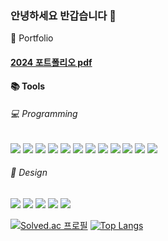 ### 안녕하세요 반갑습니다 👋

💾 Portfolio
#### <a href="포트폴리오.pdf" target="_blank">2024 포트폴리오 pdf</a>

#### 📚 Tools
###### 💻 Programming
<a href="..." target="_blank"><img src="https://img.shields.io/badge/react-61DAFB?style=flat&logo=react&logoColor=ffffff"/></a>
<a href="..." target="_blank"><img src="https://img.shields.io/badge/typescript-3178C6?style=flat&logo=typescript&logoColor=ffffff"/></a>
<a href="..." target="_blank"><img src="https://img.shields.io/badge/javascript-F7DF1E?style=flat&logo=javascript&logoColor=ffffff"/></a>
<a href="..." target="_blank"><img src="https://img.shields.io/badge/python-3776AB?style=flat&logo=python&logoColor=ffffff"/></a>
<a href="..." target="_blank"><img src="https://img.shields.io/badge/html-E34F26?style=flat&logo=html5&logoColor=ffffff"/></a>
<a href="..." target="_blank"><img src="https://img.shields.io/badge/css-1572B6?style=flat&logo=css3&logoColor=ffffff"/></a>
<a href="..." target="_blank"><img src="https://img.shields.io/badge/storybook-FF4785?style=flat&logo=storybook&logoColor=ffffff"/></a>
<a href="..." target="_blank"><img src="https://img.shields.io/badge/styled components-DB7093?style=flat&logo=styledcomponents&logoColor=ffffff"/></a>
<a href="..." target="_blank"><img src="https://img.shields.io/badge/sass-CC6699?style=flat&logo=sass&logoColor=ffffff"/></a>
<a href="..." target="_blank"><img src="https://img.shields.io/badge/next.js-000000?style=flat&logo=nextdotjs&logoColor=ffffff"/></a>
<a href="..." target="_blank"><img src="https://img.shields.io/badge/vue.js-4FC08D?style=flat&logo=vuedotjs&logoColor=ffffff"/></a>
<a href="..." target="_blank"><img src="https://img.shields.io/badge/sqlite-003B57?style=flat&logo=sqlite&logoColor=ffffff"/></a>


###### 🎨 Design
<a href="..." target="_blank"><img src="https://img.shields.io/badge/figma-F24E1E?style=flat&logo=figma&logoColor=000000"/></a>
<a href="..." target="_blank"><img src="https://img.shields.io/badge/illustrator-FF9A00?style=flat&logo=adobeillustrator&logoColor=000000"/></a>
<a href="..." target="_blank"><img src="https://img.shields.io/badge/photoshop-31A8FF?style=flat&logo=adobephotoshop&logoColor=000000"/></a>
<a href="..." target="_blank"><img src="https://img.shields.io/badge/aftereffects-9999FF?style=flat&logo=adobeaftereffects&logoColor=000000"/></a>
<a href="..." target="_blank"><img src="https://img.shields.io/badge/cinema4d-011A6A?style=flat&logo=cinema4d&logoColor=ffffff"/></a>

[![Solved.ac 프로필](http://mazassumnida.wtf/api/v2/generate_badge?boj=twoju)](https://solved.ac/twoju)
[![Top Langs](https://github-readme-stats.vercel.app/api/top-langs/?username=twoju&langs_count=6&layout=compact)](https://github.com/twoju/github-readme-stats)

<!--
**twoju/twoju** is a ✨ _special_ ✨ repository because its `README.md` (this file) appears on your GitHub profile.

Here are some ideas to get you started:

- 🔭 I’m currently working on ...
- 🌱 I’m currently learning ...
- 👯 I’m looking to collaborate on ...
- 🤔 I’m looking for help with ...
- 💬 Ask me about ...
- 📫 How to reach me: ...
- 😄 Pronouns: ...
- ⚡ Fun fact: ...
-->
